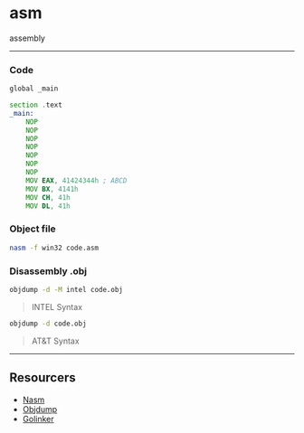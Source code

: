 # asm

assembly

---

### Code

```asm
global _main

section .text
_main:
    NOP
    NOP
    NOP
    NOP
    NOP
    NOP
    NOP
    MOV EAX, 41424344h ; ABCD
    MOV BX, 4141h
    MOV CH, 41h
    MOV DL, 41h
```

### Object file

```bash
nasm -f win32 code.asm
```

### Disassembly .obj

```bash
objdump -d -M intel code.obj
```

> INTEL Syntax

```bash
objdump -d code.obj
```

> AT&T Syntax

---

## Resourcers

- [Nasm](https://www.nasm.us/)
- [Objdump](https://www.mingw-w64.org/source/)
- [Golinker](http://www.godevtool.com)
